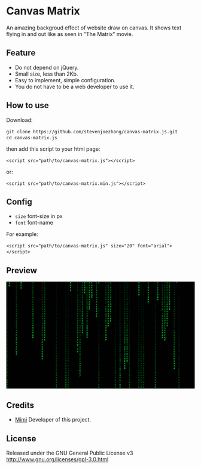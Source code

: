 # Canvas Matrix
An amazing backgroud effect of website draw on canvas. It shows text flying in and out like as seen in "The Matrix" movie.

## Feature
- Do not depend on jQuery.
- Small size, less than 2Kb.
- Easy to implement, simple configuration.
- You do not have to be a web developer to use it.

## How to use
Download:
```
git clone https://github.com/stevenjoezhang/canvas-matrix.js.git
cd canvas-matrix.js
```
then add this script to your html page:
```
<script src="path/to/canvas-matrix.js"></script>
```
or:
```
<script src="path/to/canvas-matrix.min.js"></script>
```

## Config
- `size` font-size in px
- `font` font-name

For example:
```
<script src="path/to/canvas-matrix.js" size="20" font="arial"></script>
```

## Preview
![image](sample.png)

## Credits
* [Mimi](https://zhangshuqiao.org) Developer of this project.

## License
Released under the GNU General Public License v3  
http://www.gnu.org/licenses/gpl-3.0.html
